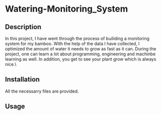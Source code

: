 # Watering-Monitoring_System
## Description 
In this project, I have went through the process of builiding a monitoring system for my bamboo. 
With the help of the data I have collected, I optimized the amount of water it needs to grow as fast as it can. During the project,
one can learn a lot about programming, engineering and machinbe learning as well. In addition, you get to see your plant grow which is always nice.\
## Installation
All the necessarry files are provided.
## Usage

